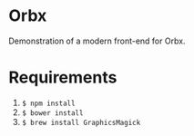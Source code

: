 Orbx
====

Demonstration of a modern front-end for Orbx.

# Requirements

1. `$ npm install`
2. `$ bower install`
3. `$ brew install GraphicsMagick`

